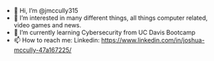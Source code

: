 - 👋 Hi, I’m @jmccully315
- 👀 I’m interested in many different things, all things computer related, video games and news.
- 🌱 I’m currently learning Cybersecurity from UC Davis Bootcamp
- 📫 How to reach me: Linkedin: https://www.linkedin.com/in/joshua-mccully-47a167225/

<!---
jmccully315/jmccully315 is a ✨ special ✨ repository because its `READABOUTME.md` (this file) appears on your GitHub profile.
You can click the Preview link to take a look at your changes.
--->
